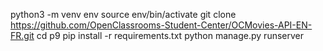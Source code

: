 python3 -m venv env
source env/bin/activate
git clone https://github.com/OpenClassrooms-Student-Center/OCMovies-API-EN-FR.git
cd p9
pip install -r requirements.txt
python manage.py runserver 